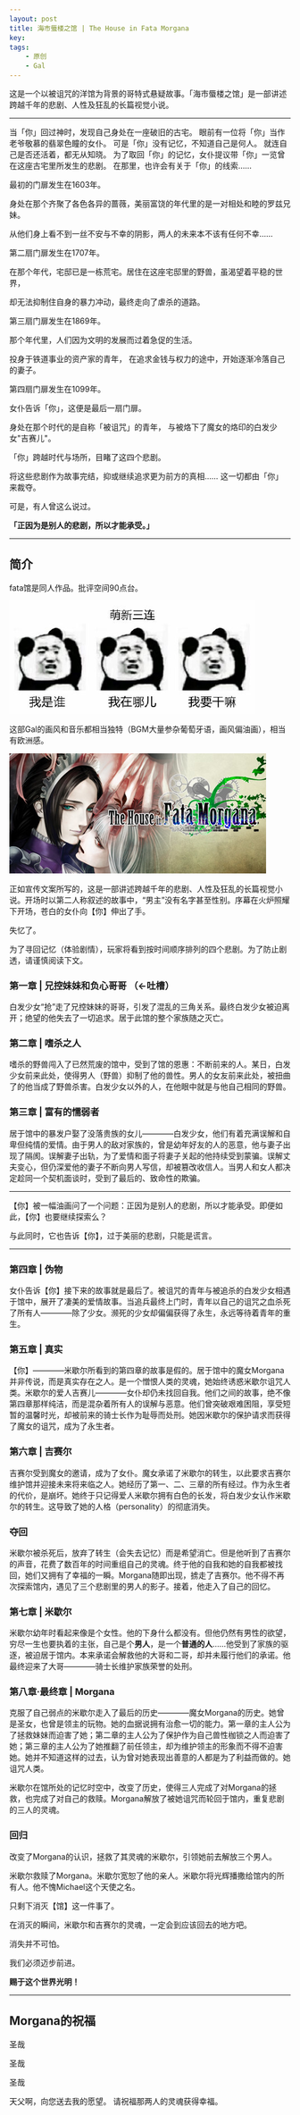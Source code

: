 ```yaml
---
layout: post
title: 海市蜃楼之馆 | The House in Fata Morgana
key: 
tags: 
    - 原创
    - Gal
---
```


这是一个以被诅咒的洋馆为背景的哥特式悬疑故事。「海市蜃楼之馆」是一部讲述跨越千年的悲剧、人性及狂乱的长篇视觉小说。 

---

当「你」回过神时，发现自己身处在一座破旧的古宅。
眼前有一位将「你」当作老爷敬慕的翡翠色瞳的女仆。
可是「你」没有记忆，不知道自己是何人。
就连自己是否还活着，都无从知晓。
为了取回「你」的记忆，女仆提议带「你」一览曾在这座古宅里所发生的悲剧。
在那里，也许会有关于「你」的线索……

最初的门扉发生在1603年。

身处在那个齐聚了各色各异的蔷薇，美丽富饶的年代里的是一对相处和睦的罗兹兄妹。

从他们身上看不到一丝不安与不幸的阴影，两人的未来本不该有任何不幸……

第二扇门扉发生在1707年。

在那个年代，宅邸已是一栋荒宅。居住在这座宅邸里的野兽，虽渴望着平稳的世界，

却无法抑制住自身的暴力冲动，最终走向了虐杀的道路。

第三扇门扉发生在1869年。

那个年代里，人们因为文明的发展而过着急促的生活。

投身于铁道事业的资产家的青年，
在追求金钱与权力的途中，开始逐渐冷落自己的妻子。

第四扇门扉发生在1099年。

女仆告诉「你」，这便是最后一扇门扉。

身处在那个时代的是自称「被诅咒」的青年，
与被烙下了魔女的烙印的白发少女"吉赛儿"。

「你」跨越时代与场所，目睹了这四个悲剧。

将这些悲剧作为故事完结，抑或继续追求更为前方的真相……
这一切都由「你」来裁夺。

可是，有人曾这么说过。

**「正因为是别人的悲剧，所以才能承受。」**

<!--more-->

---

## 简介

fata馆是同人作品。批评空间90点台。

![萌新三连](./2018-08-10-comments-on-HiFM.jpg)

这部Gal的画风和音乐都相当独特（BGM大量参杂葡萄牙语，画风偏油画），相当有欧洲感。

![画风参考](./2018-08-10-comments-on-HiFM(2).jpg)

正如宣传文案所写的，这是一部讲述跨越千年的悲剧、人性及狂乱的长篇视觉小说。开场时以第二人称叙述的故事中，“男主”没有名字甚至性别。序幕在火炉照耀下开场，苍白的女仆向【你】伸出了手。

失忆了。

为了寻回记忆（体验剧情），玩家将看到按时间顺序排列的四个悲剧。为了防止剧透，请谨慎阅读下文。

### 第一章 | 兄控妹妹和负心哥哥 （←吐槽）

白发少女“抢”走了兄控妹妹的哥哥，引发了混乱的三角关系。最终白发少女被迫离开；绝望的他失去了一切追求。居于此馆的整个家族随之灭亡。

### 第二章 | 嗜杀之人

嗜杀的野兽闯入了已然荒废的馆中，受到了馆的恩惠：不断前来的人。某日，白发少女前来此处，使得男人（野兽）抑制了他的兽性。男人的女友前来此处，被扭曲了的他当成了野兽杀害。白发少女以外的人，在他眼中就是与他自己相同的野兽。

### 第三章 | 富有的懦弱者

居于馆中的暴发户娶了没落贵族的女儿————白发少女，他们有着充满误解和自卑但纯情的爱情。由于男人的敌对家族的，曾是幼年好友的人的恶意，他与妻子出现了隔阂。误解妻子出轨，为了爱情和面子将妻子关起的他持续受到蒙骗。误解丈夫变心，但仍深爱他的妻子不断向男人写信，却被篡改收信人。当男人和女人都决定趁同一个契机面谈时，受到了最后的、致命性的欺骗。

---

【你】被一幅油画问了一个问题：正因为是别人的悲剧，所以才能承受。即便如此，【你】也要继续探索么？

与此同时，它也告诉【你】，过于美丽的悲剧，只能是谎言。

---

### 第四章 | 伪物

女仆告诉【你】接下来的故事就是最后了。被诅咒的青年与被追杀的白发少女相遇于馆中，展开了凄美的爱情故事。当追兵最终上门时，青年以自己的诅咒之血杀死了所有人————除了少女。濒死的少女却偏偏获得了永生，永远等待着青年的重生。

### 第五章 | 真实

【你】————米歇尔所看到的第四章的故事是假的。居于馆中的魔女Morgana并非传说，而是真实存在之人。是一个憎恨人类的灵魂，她始终诱惑米歇尔诅咒人类。米歇尔的爱人吉赛儿————女仆却仍未找回自我。他们之间的故事，绝不像第四章那样纯洁，而是混杂着所有人的误解与恶意。他们曾突破艰难困阻，享受短暂的温馨时光，却被前来的骑士长作为耻辱而处刑。她因米歇尔的保护请求而获得了魔女的诅咒，成为了永生者。

### 第六章 | 吉赛尔

吉赛尔受到魔女的邀请，成为了女仆。魔女承诺了米歇尔的转生，以此要求吉赛尔维护馆并迎接未来将来临之人。她经历了第一、二、三章的所有经过。作为永生者的代价，是崩坏。她终于只记得爱人米歇尔拥有白色的长发，将白发少女认作米歇尔的转生。这导致了她的人格（personality）的彻底消失。

### 夺回

米歇尔被杀死后，放弃了转生（会失去记忆）而是希望消亡。但是他听到了吉赛尔的声音，花费了数百年的时间重组自己的灵魂。终于他的自我和她的自我都被找回，她们又拥有了幸福的一瞬。Morgana随即出现，掳走了吉赛尔。他不得不再次探索馆内，遇见了三个悲剧里的男人的影子。接着，他走入了自己的回忆。

### 第七章 | 米歇尔

米歇尔幼年时看起来像是个女性。他的下身什么都没有。但他仍然有男性的欲望，穷尽一生也要执着的主张，自己是个**男人**，是一个**普通的人**……他受到了家族的驱逐，被迫居于馆内。本来承诺会解救他的大哥和二哥，却并未履行他们的承诺。他最终迎来了大哥————骑士长维护家族荣誉的处刑。

### 第八章·最终章 | Morgana

克服了自己弱点的米歇尔走入了最后的历史————魔女Morgana的历史。她曾是圣女，也曾是领主的玩物。她的血据说拥有治愈一切的能力。第一章的主人公为了拯救妹妹而迫害了她；第二章的主人公为了保护作为自己兽性枷锁之人而迫害了她；第三章的主人公为了她推翻了前任领主，却为维护领主的形象而不得不迫害她。她并不知道这样的过去，认为曾对她表现出善意的人都是为了利益而做的。她诅咒人类。

米歇尔在馆所处的记忆时空中，改变了历史，使得三人完成了对Morgana的拯救，也完成了对自己的救赎。Morgana解放了被她诅咒而轮回于馆内，重复悲剧的三人的灵魂。

### 回归

改变了Morgana的认识，拯救了其灵魂的米歇尔，引领她前去解放三个男人。

米歇尔救赎了Morgana。米歇尔宽恕了他的亲人。米歇尔将光辉播撒给馆内的所有人。他不愧Michael这个天使之名。

只剩下消灭【馆】这一件事了。

在消灭的瞬间，米歇尔和吉赛尔的灵魂，一定会到应该回去的地方吧。

消失并不可怕。

我们必须迈步前进。

**赐于这个世界光明！**

---

## Morgana的祝福

圣哉

圣哉

圣哉

天父啊，向您送去我的愿望。 请祝福那两人的灵魂获得幸福。